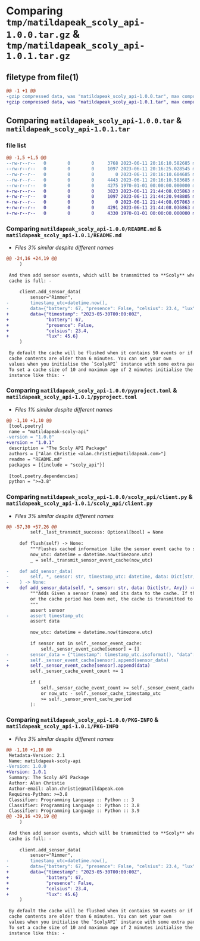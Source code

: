 # Comparing `tmp/matildapeak_scoly_api-1.0.0.tar.gz` & `tmp/matildapeak_scoly_api-1.0.1.tar.gz`

## filetype from file(1)

```diff
@@ -1 +1 @@
-gzip compressed data, was "matildapeak_scoly_api-1.0.0.tar", max compression
+gzip compressed data, was "matildapeak_scoly_api-1.0.1.tar", max compression
```

## Comparing `matildapeak_scoly_api-1.0.0.tar` & `matildapeak_scoly_api-1.0.1.tar`

### file list

```diff
@@ -1,5 +1,5 @@
--rw-r--r--   0        0        0     3768 2023-06-11 20:16:10.582685 matildapeak_scoly_api-1.0.0/README.md
--rw-r--r--   0        0        0     1097 2023-06-11 20:16:25.028545 matildapeak_scoly_api-1.0.0/pyproject.toml
--rw-r--r--   0        0        0        0 2023-06-11 20:16:10.604685 matildapeak_scoly_api-1.0.0/scoly_api/__init__.py
--rw-r--r--   0        0        0     4443 2023-06-11 20:16:10.583685 matildapeak_scoly_api-1.0.0/scoly_api/client.py
--rw-r--r--   0        0        0     4275 1970-01-01 00:00:00.000000 matildapeak_scoly_api-1.0.0/PKG-INFO
+-rw-r--r--   0        0        0     3823 2023-06-11 21:44:08.035863 matildapeak_scoly_api-1.0.1/README.md
+-rw-r--r--   0        0        0     1097 2023-06-11 21:44:20.948805 matildapeak_scoly_api-1.0.1/pyproject.toml
+-rw-r--r--   0        0        0        0 2023-06-11 21:44:08.057863 matildapeak_scoly_api-1.0.1/scoly_api/__init__.py
+-rw-r--r--   0        0        0     4291 2023-06-11 21:44:08.036863 matildapeak_scoly_api-1.0.1/scoly_api/client.py
+-rw-r--r--   0        0        0     4330 1970-01-01 00:00:00.000000 matildapeak_scoly_api-1.0.1/PKG-INFO
```

### Comparing `matildapeak_scoly_api-1.0.0/README.md` & `matildapeak_scoly_api-1.0.1/README.md`

 * *Files 3% similar despite different names*

```diff
@@ -24,16 +24,19 @@
     )
 
 And then add sensor events, which will be transmitted to **Scoly** when the
 cache is full: -
 
     client.add_sensor_data(
         sensor="Rimmer",
-        timestamp_utc=datetime.now(),
-        data={"battery": 67, "presence": False, "celsius": 23.4, "lux": 45.6}
+        data={"timestamp": "2023-05-30T00:00:00Z",
+              "battery": 67,
+              "presence": False,
+              "celsius": 23.4,
+              "lux": 45.6}
     )
 
 By default the cache will be flushed when it contains 50 events or if the
 cache contents are older than 6 minutes. You can set your own
 values when you initialise the `ScolyAPI` instance with some extra parameters.
 To set a cache size of 10 and maximum age of 2 minutes initialise the ScolyAPI
 instance like this: -
```

### Comparing `matildapeak_scoly_api-1.0.0/pyproject.toml` & `matildapeak_scoly_api-1.0.1/pyproject.toml`

 * *Files 1% similar despite different names*

```diff
@@ -1,10 +1,10 @@
 [tool.poetry]
 name = "matildapeak-scoly-api"
-version = "1.0.0"
+version = "1.0.1"
 description = "The Scoly API Package"
 authors = ["Alan Christie <alan.christie@matildapeak.com>"]
 readme = "README.md"
 packages = [{include = "scoly_api"}]
 
 [tool.poetry.dependencies]
 python = ">=3.8"
```

### Comparing `matildapeak_scoly_api-1.0.0/scoly_api/client.py` & `matildapeak_scoly_api-1.0.1/scoly_api/client.py`

 * *Files 3% similar despite different names*

```diff
@@ -57,30 +57,26 @@
         self._last_transmit_success: Optional[bool] = None
 
     def flush(self) -> None:
         """Flushes cached information like the sensor event cache to scoly."""
         now_utc: datetime = datetime.now(timezone.utc)
         _ = self._transmit_sensor_event_cache(now_utc)
 
-    def add_sensor_data(
-        self, *, sensor: str, timestamp_utc: datetime, data: Dict[str, Any]
-    ) -> None:
+    def add_sensor_data(self, *, sensor: str, data: Dict[str, Any]) -> None:
         """Adds Given a sensor (name) and its data to the cache. If the cache is full
         or the cache period has been met, the cache is transmitted to scoly.
         """
         assert sensor
-        assert timestamp_utc
         assert data
 
         now_utc: datetime = datetime.now(timezone.utc)
 
         if sensor not in self._sensor_event_cache:
             self._sensor_event_cache[sensor] = []
-        sensor_data = {"timestamp": timestamp_utc.isoformat(), "data": data}
-        self._sensor_event_cache[sensor].append(sensor_data)
+        self._sensor_event_cache[sensor].append(data)
         self._sensor_cache_event_count += 1
 
         if (
             self._sensor_cache_event_count >= self._sensor_event_cache_size
             or now_utc - self._sensor_cache_timestamp_utc
             >= self._sensor_event_cache_period
         ):
```

### Comparing `matildapeak_scoly_api-1.0.0/PKG-INFO` & `matildapeak_scoly_api-1.0.1/PKG-INFO`

 * *Files 3% similar despite different names*

```diff
@@ -1,10 +1,10 @@
 Metadata-Version: 2.1
 Name: matildapeak-scoly-api
-Version: 1.0.0
+Version: 1.0.1
 Summary: The Scoly API Package
 Author: Alan Christie
 Author-email: alan.christie@matildapeak.com
 Requires-Python: >=3.8
 Classifier: Programming Language :: Python :: 3
 Classifier: Programming Language :: Python :: 3.8
 Classifier: Programming Language :: Python :: 3.9
@@ -39,16 +39,19 @@
     )
 
 And then add sensor events, which will be transmitted to **Scoly** when the
 cache is full: -
 
     client.add_sensor_data(
         sensor="Rimmer",
-        timestamp_utc=datetime.now(),
-        data={"battery": 67, "presence": False, "celsius": 23.4, "lux": 45.6}
+        data={"timestamp": "2023-05-30T00:00:00Z",
+              "battery": 67,
+              "presence": False,
+              "celsius": 23.4,
+              "lux": 45.6}
     )
 
 By default the cache will be flushed when it contains 50 events or if the
 cache contents are older than 6 minutes. You can set your own
 values when you initialise the `ScolyAPI` instance with some extra parameters.
 To set a cache size of 10 and maximum age of 2 minutes initialise the ScolyAPI
 instance like this: -
```

